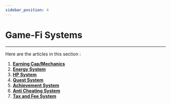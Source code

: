 ```yaml
---
sidebar_position: 4
---
```


# Game-Fi Systems

***

Here are the articles in this section : 

1. **[Earning Cap/Mechanics](earning-cap-mechanics)**
2. **[Energy System](energy-system)**
2. **[HP System](hp-system)**
4. **[Quest System](quest-system)**
5. **[Achievement System](achievement-system)**
6. **[Anti Cheating System](anti-cheating-system)**
7. **[Tax and Fee System](tax-and-fee-system)**